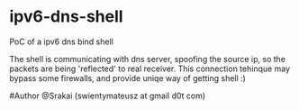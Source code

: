 # ipv6-dns-shell
PoC of a ipv6 dns bind shell

  The shell is communicating with dns server, spoofing the source ip, so the packets are being 'reflected' to real receiver.
  This connection tehinque may bypass some firewalls, and provide uniqe way of getting shell :)
 
 
#Author
@Srakai (swientymateusz at gmail d0t com)
